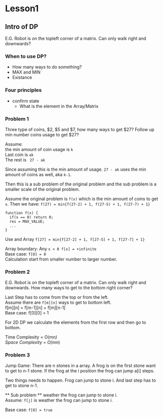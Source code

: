 # Lesson1
## Intro of DP
E.G. Robot is on the topleft corner of a matrix. Can only walk right and
downwards?
### When to use DP?
* How many ways to do something?  
* MAX and MIN  
* Existance  

### Four principles
* confirm state
  * What is the element in the Array/Matrix

### Problem 1
Three type of coins, $2, $5 and $7, how many ways to get $27? Follow up
min number coins usage to get $27?  

Assume:  
the min amount of coin usage is ```k```  
Last coin is ```ak```  
The rest is ``` 27 - ak```  

Since assuming this is the min amount of usage. ```27 - ak``` uses the
min amount of coins as well, aka ```k-1```.  

Then this is a sub problem of the original problem and the sub problem
is a smaller scale of the original problem.  

Assume the original problem is ```f(x)``` which is the min amount of coins to
get ```x```. Then we have: ```f(27) = min{f(27-2) + 1, f(27-5) + 1,
f(27-7) + 1}```  

```
function f(x) {
  if(x == 0) return 0;
  res = MAX_VALUE;
  ...
}
```

Use and Array ```f[27] = min{f[27-2] + 1, f[27-5] + 1,
f[27-7] + 1}```  

Array boundary: Any ```x < 0 f[x] = +infinite```  
Base case: ```f[0] = 0```  
Calculation start from smaller number to larger number.  

### Problem 2
E.G. Robot is on the topleft corner of a matrix. Can only walk right and
downwards. How many ways to get to the bottom right corner?

Last Step has to come from the top or from the left.  
Assume there are ```f[m][n]``` ways to get to bottom left.  
f[m][n] = f[m-1][n] + f[m][n-1]  
Base case: f[0][0] = 1  

For 2D DP we calculate the elements from the first row and then go to
bottom.  

Time Complexity = O(m*n)  
Space Complexity = O(m*n)

### Problem 3
Jump Game:
There are n stones in a array. A frog is on the first stone want to get
to n-1 stone. If the frog at the i position the frog can jump a[i]
steps.  

Two things needs to happen. Frog can jump to stone i. And last step has
to get to stone n-1.  

** Sub problem ** weather the frog can jump to stone i.  
Assume: ```f[j]``` is weather the frog can jump to stone i.  

Base case: ```f[0] = true```

